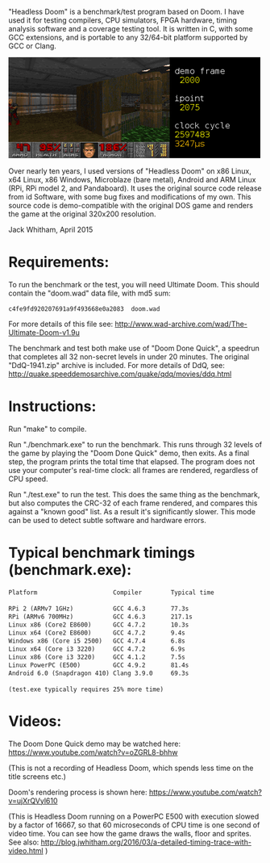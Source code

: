 
"Headless Doom" is a benchmark/test program based on Doom. I have used
it for testing compilers, CPU simulators, FPGA hardware, timing analysis
software and a coverage testing tool. It is written in C, with some GCC
extensions, and is portable to any 32/64-bit platform supported by
GCC or Clang.

![Partially-rendered frame from E1M3](pic.png)

Over nearly ten years, I used versions of "Headless Doom" on 
x86 Linux, x64 Linux, x86 Windows, Microblaze (bare metal), Android and 
ARM Linux (RPi, RPi model 2, and Pandaboard). It uses the original 
source code release from id Software, with some bug fixes and 
modifications of my own. This source code is demo-compatible with
the original DOS game and renders the game at the original 320x200
resolution.


Jack Whitham, April 2015



# Requirements:

To run the benchmark or the test, you will need Ultimate Doom.
This should contain the "doom.wad" data file, with md5 sum:

    c4fe9fd920207691a9f493668e0a2083  doom.wad

For more details of this file see:
http://www.wad-archive.com/wad/The-Ultimate-Doom-v1.9u

The benchmark and test both make use of "Doom Done Quick", a speedrun
that completes all 32 non-secret levels in under 20 minutes. The original
"DdQ-1941.zip" archive is included. For more details of DdQ, see:
http://quake.speeddemosarchive.com/quake/qdq/movies/ddq.html



# Instructions:

Run "make" to compile.

Run "./benchmark.exe" to run the benchmark. This runs through 32 levels
of the game by playing the "Doom Done Quick" demo, then exits. As a final
step, the program prints the total time that elapsed. The program does not 
use your computer's real-time clock: all frames are rendered, regardless
of CPU speed.

Run "./test.exe" to run the test. This does the same thing as the benchmark,
but also computes the CRC-32 of each frame rendered, and compares this 
against a "known good" list. As a result it's significantly slower. This
mode can be used to detect subtle software and hardware errors.



# Typical benchmark timings (benchmark.exe):

    Platform                     Compiler        Typical time

    RPi 2 (ARMv7 1GHz)           GCC 4.6.3       77.3s
    RPi (ARMv6 700MHz)           GCC 4.6.3       217.1s
    Linux x86 (Core2 E8600)      GCC 4.7.2       10.3s
    Linux x64 (Core2 E8600)      GCC 4.7.2       9.4s
    Windows x86 (Core i5 2500)   GCC 4.7.4       6.8s
    Linux x64 (Core i3 3220)     GCC 4.7.2       6.9s
    Linux x86 (Core i3 3220)     GCC 4.1.2       7.5s
    Linux PowerPC (E500)         GCC 4.9.2       81.4s
    Android 6.0 (Snapdragon 410) Clang 3.9.0     69.3s

    (test.exe typically requires 25% more time)


# Videos:

The Doom Done Quick demo may be watched here:
   https://www.youtube.com/watch?v=oZGRL8-bhhw

(This is not a recording of Headless Doom, which spends less time on the
title screens etc.)

Doom's rendering process is shown here:
   https://www.youtube.com/watch?v=ujXrQVyl610

(This is Headless Doom running on a PowerPC E500 with execution slowed by
a factor of 16667, so that 60 microseconds of CPU time is one second of
video time. You can see how the game draws the walls, floor and sprites. See
also: http://blog.jwhitham.org/2016/03/a-detailed-timing-trace-with-video.html )


